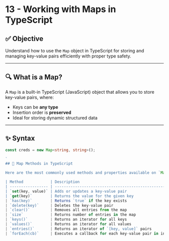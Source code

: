 # 13 - Working with Maps in TypeScript

## ✅ Objective

Understand how to use the `Map` object in TypeScript for storing and managing key-value pairs efficiently with proper type safety.

---

## 🔍 What is a Map?

A `Map` is a built-in TypeScript (JavaScript) object that allows you to store key-value pairs, where:
- Keys can be **any type**
- Insertion order is **preserved**
- Ideal for storing dynamic structured data

---

## ✨ Syntax

```ts
const creds = new Map<string, string>();

`
## 📌 Map Methods in TypeScript

Here are the most commonly used methods and properties available on `Map` objects in TypeScript:

| Method            | Description                                                    | Example                                    |
| ----------------- | -------------------------------------------------------------- | ------------------------------------------ |
| `set(key, value)` | Adds or updates a key-value pair                               | `map.set("name", "Rajat")`                 |
| `get(key)`        | Returns the value for the given key                            | `map.get("name") // "Rajat"`               |
| `has(key)`        | Returns `true` if the key exists                               | `map.has("name") // true`                  |
| `delete(key)`     | Deletes the key-value pair                                     | `map.delete("name")`                       |
| `clear()`         | Removes all entries from the map                               | `map.clear()`                              |
| `size`            | Returns number of entries in the map                           | `map.size // 0, 1, 2...`                    |
| `keys()`          | Returns an iterator for all keys                               | `for (const k of map.keys()) {}`           |
| `values()`        | Returns an iterator for all values                             | `for (const v of map.values()) {}`         |
| `entries()`       | Returns an iterator of `[key, value]` pairs                    | `for (const [k, v] of map.entries()) {}`   |
| `forEach(cb)`     | Executes a callback for each key-value pair in insertion order | `map.forEach((v, k) => console.log(k, v))` |
